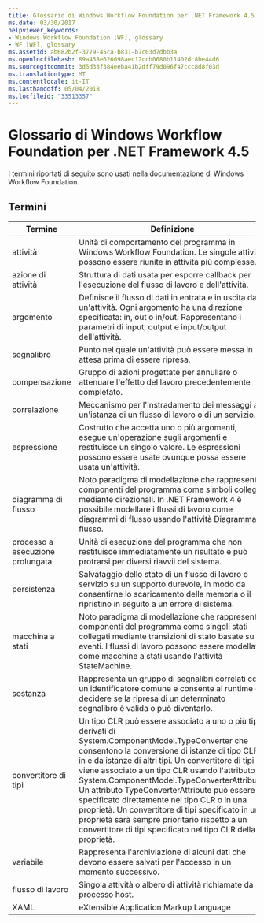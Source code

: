 ```yaml
---
title: Glossario di Windows Workflow Foundation per .NET Framework 4.5
ms.date: 03/30/2017
helpviewer_keywords:
- Windows Workflow Foundation [WF], glossary
- WF [WF], glossary
ms.assetid: ab682b2f-3779-45ca-b831-b7c03d7dbb3a
ms.openlocfilehash: 89a458e626098aec12ccb0680b11402dc8be44d6
ms.sourcegitcommit: 3d5d33f384eeba41b2dff79d096f47ccc8d8f03d
ms.translationtype: MT
ms.contentlocale: it-IT
ms.lasthandoff: 05/04/2018
ms.locfileid: "33513357"
---
```

# <a name="windows-workflow-foundation-glossary-for-net-framework-45"></a>Glossario di Windows Workflow Foundation per .NET Framework 4.5
I termini riportati di seguito sono usati nella documentazione di Windows Workflow Foundation.  
  
## <a name="terms"></a>Termini  
  
|Termine|Definizione|  
|----------|----------------|  
|attività|Unità di comportamento del programma in Windows Workflow Foundation. Le singole attività possono essere riunite in attività più complesse.|  
|azione di attività|Struttura di dati usata per esporre callback per l'esecuzione del flusso di lavoro e dell'attività.|  
|argomento|Definisce il flusso di dati in entrata e in uscita da un'attività. Ogni argomento ha una direzione specificata: in, out o in/out. Rappresentano i parametri di input, output e input/output dell'attività.|  
|segnalibro|Punto nel quale un'attività può essere messa in attesa prima di essere ripresa.|  
|compensazione|Gruppo di azioni progettate per annullare o attenuare l'effetto del lavoro precedentemente completato.|  
|correlazione|Meccanismo per l'instradamento dei messaggi a un'istanza di un flusso di lavoro o di un servizio.|  
|espressione|Costrutto che accetta uno o più argomenti, esegue un'operazione sugli argomenti e restituisce un singolo valore. Le espressioni possono essere usate ovunque possa essere usata un'attività.|  
|diagramma di flusso|Noto paradigma di modellazione che rappresenta i componenti del programma come simboli collegati mediante direzionali.  In .NET Framework 4 è possibile modellare i flussi di lavoro come diagrammi di flusso usando l'attività Diagramma di flusso.|  
|processo a esecuzione prolungata|Unità di esecuzione del programma che non restituisce immediatamente un risultato e può protrarsi per diversi riavvii del sistema.|  
|persistenza|Salvataggio dello stato di un flusso di lavoro o servizio su un supporto durevole, in modo da consentirne lo scaricamento della memoria o il ripristino in seguito a un errore di sistema.|  
|macchina a stati|Noto paradigma di modellazione che rappresenta i componenti del programma come singoli stati collegati mediante transizioni di stato basate su eventi.  I flussi di lavoro possono essere modellati come macchine a stati usando l'attività StateMachine.|  
|sostanza|Rappresenta un gruppo di segnalibri correlati con un identificatore comune e consente al runtime di decidere se la ripresa di un determinato segnalibro è valida o può diventarlo.|  
|convertitore di tipi|Un tipo CLR può essere associato a uno o più tipi derivati di System.ComponentModel.TypeConverter che consentono la conversione di istanze di tipo CLR in e da istanze di altri tipi. Un convertitore di tipi viene associato a un tipo CLR usando l'attributo System.ComponentModel.TypeConverterAttribute.  Un attributo TypeConverterAttribute può essere specificato direttamente nel tipo CLR o in una proprietà. Un convertitore di tipi specificato in una proprietà sarà sempre prioritario rispetto a un convertitore di tipi specificato nel tipo CLR della proprietà.|  
|variabile|Rappresenta l'archiviazione di alcuni dati che devono essere salvati per l'accesso in un momento successivo.|  
|flusso di lavoro|Singola attività o albero di attività richiamate da un processo host.|  
|XAML|eXtensible Application Markup Language|
